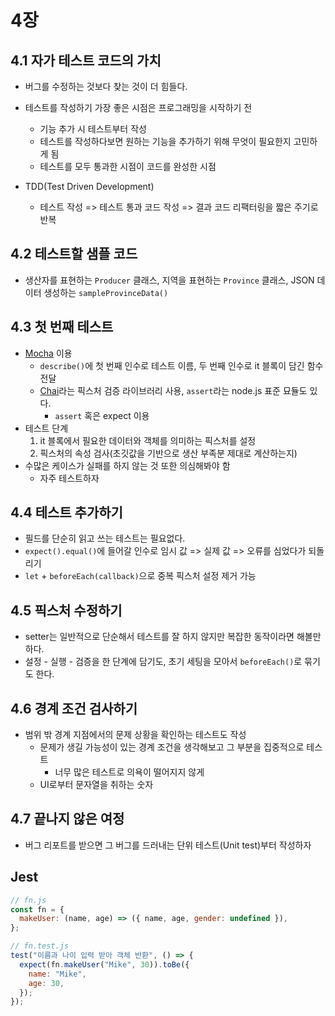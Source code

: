 # 4장

## 4.1 자가 테스트 코드의 가치

- 버그를 수정하는 것보다 찾는 것이 더 힘들다.
- 테스트를 작성하기 가장 좋은 시점은 프로그래밍을 시작하기 전

  - 기능 추가 시 테스트부터 작성
  - 테스트를 작성하다보면 원하는 기능을 추가하기 위해 무엇이 필요한지 고민하게 됨
  - 테스트를 모두 통과한 시점이 코드를 완성한 시점

- TDD(Test Driven Development)
  - 테스트 작성 => 테스트 통과 코드 작성 => 결과 코드 리팩터링을 짧은 주기로 반복

## 4.2 테스트할 샘플 코드

- 생산자를 표현하는 `Producer` 클래스, 지역을 표현하는 `Province` 클래스, JSON 데이터 생성하는 `sampleProvinceData()`

## 4.3 첫 번째 테스트

- [Mocha](https://mochajs.org/) 이용
  - `describe()`에 첫 번째 인수로 테스트 이름, 두 번째 인수로 it 블록이 담긴 함수 전달
  - [Chai](https://www.chaijs.com/)라는 픽스처 검증 라이브러리 사용, `assert`라는 node.js 표준 묘듈도 있다.
    - `assert` 혹은 expect 이용
- 테스트 단계
  1. it 블록에서 필요한 데이터와 객체를 의미하는 픽스처를 설정
  2. 픽스처의 속성 검사(초깃값을 기반으로 생산 부족분 제대로 계산하는지)
- 수많은 케이스가 실패를 하지 않는 것 또한 의심해봐야 함
  - 자주 테스트하자

## 4.4 테스트 추가하기

- 필드를 단순히 읽고 쓰는 테스트는 필요없다.
- `expect().equal()`에 들어갈 인수로 임시 값 => 실제 값 => 오류를 심었다가 되돌리기
- `let` + `beforeEach(callback)`으로 중복 픽스처 설정 제거 가능

## 4.5 픽스처 수정하기

- setter는 일반적으로 단순해서 테스트를 잘 하지 않지만 복잡한 동작이라면 해볼만 하다.
- 설정 - 실행 - 검증을 한 단계에 담기도, 초기 세팅을 모아서 `beforeEach()`로 묶기도 한다.

## 4.6 경계 조건 검사하기

- 범위 밖 경계 지점에서의 문제 상황을 확인하는 테스트도 작성
  - 문제가 생길 가능성이 있는 경계 조건을 생각해보고 그 부분을 집중적으로 테스트
    - 너무 많은 테스트로 의욕이 떨어지지 않게
  - UI로부터 문자열을 취하는 숫자

## 4.7 끝나지 않은 여정

- 버그 리포트를 받으면 그 버그를 드러내는 단위 테스트(Unit test)부터 작성하자

## Jest

```js
// fn.js
const fn = {
  makeUser: (name, age) => ({ name, age, gender: undefined }),
};

// fn.test.js
test("이름과 나이 입력 받아 객체 반환", () => {
  expect(fn.makeUser("Mike", 30)).toBe({
    name: "Mike",
    age: 30,
  });
});
```
